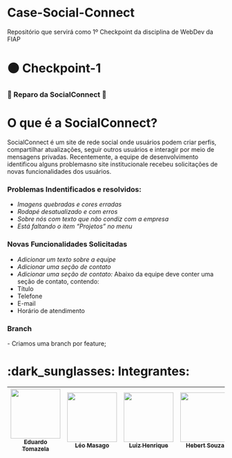# Case-Social-Connect
Repositório que servirá como 1º Checkpoint da disciplina de WebDev da FIAP

# :black_circle: Checkpoint-1

<h3> 
  🚧 Reparo da SocialConnect 🚧 
</h3>

# O que é a SocialConnect?


SocialConnect é um site de rede social onde usuários podem criar perfis, compartilhar atualizações, seguir outros usuários e interagir por meio de mensagens privadas. Recentemente, a equipe de desenvolvimento identificou alguns problemasno site institucionale recebeu solicitações de novas funcionalidades dos usuários.

<h3> Problemas Indentificados e resolvidos: </h3>

- *Imagens quebradas e cores erradas*
- *Rodapé desatualizado e com erros*
- *Sobre nós com texto que não condiz com a empresa* 
- *Está faltando o item “Projetos” no menu*

<h3>Novas Funcionalidades Solicitadas</h3>

- *Adicionar um texto sobre a equipe*
- *Adicionar uma seção de contato*
- *Adicionar uma seção de contato:* Abaixo da equipe deve conter uma seção de contato, contendo:
- Título
- Telefone
- E-mail
- Horário de atendimento

<h3> Branch </h3>
- Criamos uma branch por feature;
<h1>
  :dark_sunglasses: Integrantes:
</h1>

| [<img loading="lazy" src="https://avatars.githubusercontent.com/u/161898042?v=4" width=115><br><sub>Eduardo Tomazela</sub>](https://github.com/du-ntomazela) |  [<img loading="lazy" src="https://avatars.githubusercontent.com/u/101646035?v=4" width=115><br><sub>Léo Masago</sub>](https://github.com/LeoMasago) |  [<img loading="lazy" src="https://avatars.githubusercontent.com/u/162758896?v=4" width=115><br><sub>Luiz Henrique</sub>](https://github.com/LhenriqueTech) |  [<img loading="lazy" src="https://avatars.githubusercontent.com/u/63599156?v=4" width=115><br><sub>Hebert Souza</sub>](https://github.com/herbertdesousa)
| :---: | :---: | :---: | :---: |
